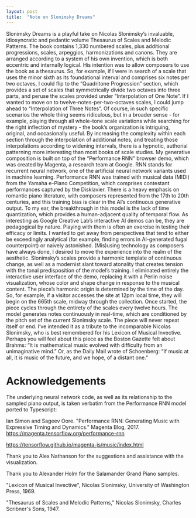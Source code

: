 ```yaml
---
layout: post
title:  "Note on Slonimsky Dreams"
---
```


Slonimsky Dreams is a playful take on Nicolas Slonimsky’s invaluable, idiosyncratic and pedantic volume Thesaurus of Scales and Melodic Patterns. The book contains 1,330 numbered scales, plus additional progressions, scales, arpeggios, harmonizations and canons. They are arranged according to a system of his own invention, which is both eccentric and internally logical. His intention was to allow composers  to use the book as a thesaurus. So, for example, if I were in search of a scale that uses the minor sixth as its foundational interval and comprises six notes per two octaves, I could flip to the “Quadritone Progression” section, which provides a set of scales that symmetrically divide two octaves into three parts, and peruse the scales provided under “Interpolation of One Note”. If I wanted to move on to twelve-notes-per-two-octaves scales, I could jump ahead to “Interpolation of Three Notes”. Of course, in such specific scenarios the whole thing seems ridiculous, but in a broader sense - for example, playing through all whole-tone scale variations while searching for the right inflection of mystery - the book’s organization is intriguing, original, and occasionally useful. By increasing the complexity within each section through the interpolation of additional notes, and treating those interpolations according to widening intervals, there is a hypnotic, authorial patterning more interesting than most books of scale studies.
My generative composition is built on top of the “Performance RNN” browser demo, which was created by Magenta, a research team at Google. RNN stands for recurrent neural network, one of the artificial neural network variants used in machine learning. Performance RNN was trained with musical data (MIDI) from the Yamaha e-Piano Competition, which comprises contestant performances captured by the Disklavier. There is a heavy emphasis on romantic piano literature, with composers represented from the 17th to 20th centuries, and this training bias is clear in the AI’s continuous generative output. To my ear, the breakthrough in this model is the lack of time quantization, which provides a human-adjacent quality of temporal flow.
As interesting as Google Creative Lab’s interactive AI demos can be, they are pedagogical by nature. Playing with them is often an exercise in testing their efficacy or limits. I wanted to get away from perspectives that tend to either be exceedingly analytical (for example, finding errors in AI-generated fugal counterpoint) or naively astonished. (Mis)using technology as composers have always done, I desired to move the experience into the realm of the aesthetic. Slonimsky’s scales provide a harmonic template of continuous change, as well as a modernist slant toward atonality that creates tension with the tonal predisposition of the model’s training. I eliminated entirely the interactive user interface of the demo, replacing it with a Perlin noise visualization, whose color and shape change in response to the musical content.
The piece’s harmonic origin is determined by the time of the day. So, for example, if a visitor accesses the site at 12pm local time, they will begin on the 665th scale, midway through the collection. Once started, the piece cycles through the entirety of the scales every twelve hours. The model generates notes continuously in real-time, which are conditioned by the pitch set of the current Slonimsky scale. The piece will never repeat itself or end. I’ve intended it as a tribute to the incomparable Nicolas Slonimsky, who is best remembered for his Lexicon of Musical Invective. Perhaps you will feel about this piece as the Boston Gazette felt about Brahms: “It is mathematical music evolved with difficulty from an unimaginative mind.” Or, as the Daily Mail wrote of Schoenberg: “If music at all, it is music of the future, and we hope, of a distant one.”


# Acknowledgements

The underlying neural network code, as well as its relationship to the sampled piano output, is taken verbatim from the Performance RNN model ported to Typescript:

Ian Simon and Sageev Oore. "Performance RNN: Generating Music with
Expressive Timing and Dynamics." Magenta Blog, 2017. https://magenta.tensorflow.org/performance-rnn

https://tensorflow.github.io/magenta-js/music/index.html

Thank you to Alex Nathanson for the suggestions and assistance with the visualization.

Thank you to Alexander Holm for the Salamander Grand Piano samples.

"Lexicon of Musical Invective", Nicolas Slonimsky, University of Washington Press, 1969.

"Thesaurus of Scales and Melodic Patterns," Nicolas Slonimsky, Charles Scribner's Sons, 1947.
